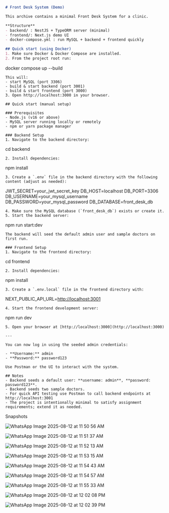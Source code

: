 ```markdown
# Front Desk System (Demo)

This archive contains a minimal Front Desk System for a clinic.

**Structure**  
- backend/ : NestJS + TypeORM server (minimal)  
- frontend/: Next.js demo UI  
- docker-compose.yml : run MySQL + backend + frontend quickly  

## Quick start (using Docker)  
1. Make sure Docker & Docker Compose are installed.  
2. From the project root run:  
```

docker compose up --build

```
This will:  
- start MySQL (port 3306)  
- build & start backend (port 3001)  
- build & start frontend (port 3000)  
3. Open http://localhost:3000 in your browser.

## Quick start (manual setup)  

### Prerequisites  
- Node.js (v16 or above)  
- MySQL server running locally or remotely  
- npm or yarn package manager  

### Backend Setup  
1. Navigate to the backend directory:  
```

cd backend

```
2. Install dependencies:  
```

npm install

```
3. Create a `.env` file in the backend directory with the following content (adjust as needed):  
```

JWT\_SECRET=your\_jwt\_secret\_key
DB\_HOST=localhost
DB\_PORT=3306
DB\_USERNAME=your\_mysql\_username
DB\_PASSWORD=your\_mysql\_password
DB\_DATABASE=front\_desk\_db

```
4. Make sure the MySQL database (`front_desk_db`) exists or create it.  
5. Start the backend server:  
```

npm run start\:dev

```
The backend will seed the default admin user and sample doctors on first run.

### Frontend Setup  
1. Navigate to the frontend directory:  
```

cd frontend

```
2. Install dependencies:  
```

npm install

```
3. Create a `.env.local` file in the frontend directory with:  
```

NEXT\_PUBLIC\_API\_URL=[http://localhost:3001](http://localhost:3001)

```
4. Start the frontend development server:  
```

npm run dev

```
5. Open your browser at [http://localhost:3000](http://localhost:3000)

---

You can now log in using the seeded admin credentials:

- **Username:** admin  
- **Password:** password123

Use Postman or the UI to interact with the system.

## Notes  
- Backend seeds a default user: **username: admin**, **password: password123**.  
- Backend seeds two sample doctors.  
- For quick API testing use Postman to call backend endpoints at http://localhost:3001  
- The project is intentionally minimal to satisfy assignment requirements; extend it as needed.
```
Snapshots

![WhatsApp Image 2025-08-12 at 11 50 56 AM](https://github.com/user-attachments/assets/8485cd44-9e02-44e8-ad06-cef432b059a0)

![WhatsApp Image 2025-08-12 at 11 51 37 AM](https://github.com/user-attachments/assets/663aab0b-cb16-457e-a7b2-3c3aeb2ffc6c)

![WhatsApp Image 2025-08-12 at 11 52 13 AM](https://github.com/user-attachments/assets/4d23368f-a3ba-43ba-8d1d-65277090e243)

![WhatsApp Image 2025-08-12 at 11 53 15 AM](https://github.com/user-attachments/assets/9d65ea91-02cf-494c-8603-1f85ea60b587)

![WhatsApp Image 2025-08-12 at 11 54 43 AM](https://github.com/user-attachments/assets/547bb3a3-f67b-4651-925a-0478e778d9e0)

![WhatsApp Image 2025-08-12 at 11 54 57 AM](https://github.com/user-attachments/assets/fb984d0a-9c08-4cd1-9bb0-14c6e55fed29)

![WhatsApp Image 2025-08-12 at 11 55 33 AM](https://github.com/user-attachments/assets/e271d88b-1aaf-4bed-a1f4-d1a79cf3be98)

![WhatsApp Image 2025-08-12 at 12 02 08 PM](https://github.com/user-attachments/assets/dc9128bc-063d-49ea-9f06-499c80ef544b)

![WhatsApp Image 2025-08-12 at 12 02 39 PM](https://github.com/user-attachments/assets/00f469b1-d228-47ed-9f65-1797ad10a5d0)


